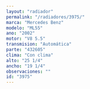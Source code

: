 ```yaml
---
layout: "radiador"
permalink: "/radiadores/3975/"
marca: "Mercedes Benz"
modelo: "ML55"
ano: "2002"
motor: "V8 5.5"
transmision: "Automática"
parte: "432605"
clima: "Con clima"
alto: "25 1/4"
ancho: "19 1/4"
observaciones: ""
id: "3975"
---
```


